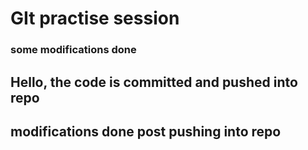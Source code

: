 # GIt practise session
### some modifications done
## Hello, the code is committed and pushed into repo
## modifications done post pushing into repo